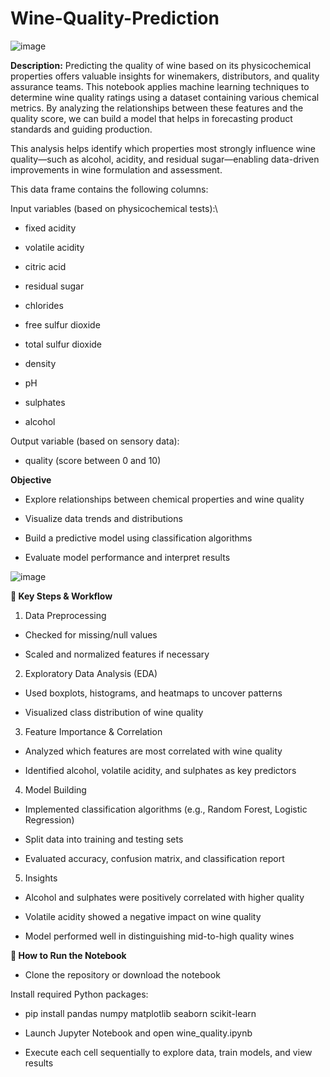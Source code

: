 # Wine-Quality-Prediction
![image](https://github.com/user-attachments/assets/46e5b67e-a801-41b5-bfdb-a0647396d222)

**Description:**
Predicting the quality of wine based on its physicochemical properties offers valuable insights for winemakers, distributors, and quality assurance teams. This notebook applies machine learning techniques to determine wine quality ratings using a dataset containing various chemical metrics. By analyzing the relationships between these features and the quality score, we can build a model that helps in forecasting product standards and guiding production.

This analysis helps identify which properties most strongly influence wine quality—such as alcohol, acidity, and residual sugar—enabling data-driven improvements in wine formulation and assessment.

This data frame contains the following columns:

Input variables (based on physicochemical tests):\
* fixed acidity

* volatile acidity

* citric acid

* residual sugar

* chlorides

* free sulfur dioxide

* total sulfur dioxide

* density

* pH

* sulphates

* alcohol

Output variable (based on sensory data):
* quality (score between 0 and 10)

**Objective**

* Explore relationships between chemical properties and wine quality

* Visualize data trends and distributions

* Build a predictive model using classification algorithms

* Evaluate model performance and interpret results

![image](https://github.com/user-attachments/assets/c11608eb-00ee-4be4-bb91-f1177f4faffe)

**📌 Key Steps & Workflow**

1. Data Preprocessing

* Checked for missing/null values

* Scaled and normalized features if necessary

2. Exploratory Data Analysis (EDA)

* Used boxplots, histograms, and heatmaps to uncover patterns

* Visualized class distribution of wine quality

3. Feature Importance & Correlation

* Analyzed which features are most correlated with wine quality

* Identified alcohol, volatile acidity, and sulphates as key predictors

4. Model Building

* Implemented classification algorithms (e.g., Random Forest, Logistic Regression)

* Split data into training and testing sets

* Evaluated accuracy, confusion matrix, and classification report

5. Insights

* Alcohol and sulphates were positively correlated with higher quality

* Volatile acidity showed a negative impact on wine quality

* Model performed well in distinguishing mid-to-high quality wines

**🚀 How to Run the Notebook**

* Clone the repository or download the notebook

Install required Python packages:

* pip install pandas numpy matplotlib seaborn scikit-learn

* Launch Jupyter Notebook and open wine_quality.ipynb

* Execute each cell sequentially to explore data, train models, and view results

